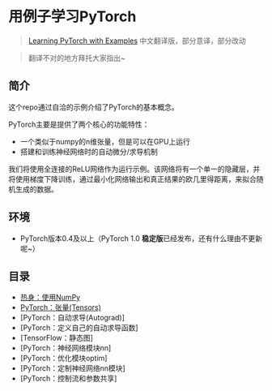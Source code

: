 # 用例子学习PyTorch

> [Learning PyTorch with Examples](https://pytorch.org/tutorials/beginner/pytorch_with_examples.html) 中文翻译版，部分意译，部分改动

> 翻译不对的地方拜托大家指出~

## 简介
这个repo通过自洽的示例介绍了PyTorch的基本概念。

PyTorch主要是提供了两个核心的功能特性：

* 一个类似于numpy的n维张量，但是可以在GPU上运行
* 搭建和训练神经网络时的自动微分/求导机制

我们将使用全连接的ReLU网络作为运行示例。该网络将有一个单一的隐藏层，并将使用梯度下降训练，通过最小化网络输出和真正结果的欧几里得距离，来拟合随机生成的数据。

## 环境

* PyTorch版本0.4及以上（PyTorch 1.0 **稳定版**已经发布，还有什么理由不更新呢~）

## 目录

* [热身：使用NumPy](热身：使用NumPy/README.md)
* [PyTorch：张量(Tensors)](PyTorch：张量(Tensors)/README.md)
* [PyTorch：自动求导(Autograd)]
* [PyTorch：定义自己的自动求导函数]
* [TensorFlow：静态图]
* [PyTorch：神经网络模块nn]
* [PyTorch：优化模块optim]
* [PyTorch：定制神经网络nn模块]
* [PyTorch：控制流和参数共享]